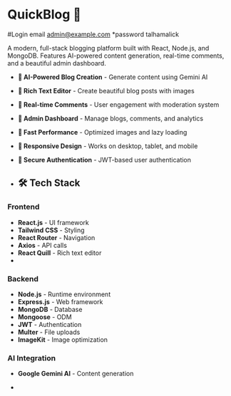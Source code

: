 # QuickBlog 🚀

#Login email
admin@example.com
*password
talhamalick

A modern, full-stack blogging platform built with React, Node.js, and MongoDB. Features AI-powered content generation, real-time comments, and a beautiful admin dashboard.

- **📝 AI-Powered Blog Creation** - Generate content using Gemini AI
- **🎨 Rich Text Editor** - Create beautiful blog posts with images
- **💬 Real-time Comments** - User engagement with moderation system
- **👤 Admin Dashboard** - Manage blogs, comments, and analytics
- **🚀 Fast Performance** - Optimized images and lazy loading
- **📱 Responsive Design** - Works on desktop, tablet, and mobile
- **🔐 Secure Authentication** - JWT-based user authentication

- ## 🛠️ Tech Stack

### Frontend
- **React.js** - UI framework
- **Tailwind CSS** - Styling
- **React Router** - Navigation
- **Axios** - API calls
- **React Quill** - Rich text editor
- 
### Backend
- **Node.js** - Runtime environment
- **Express.js** - Web framework
- **MongoDB** - Database
- **Mongoose** - ODM
- **JWT** - Authentication
- **Multer** - File uploads
- **ImageKit** - Image optimization

### AI Integration
- **Google Gemini AI** - Content generation

- 
